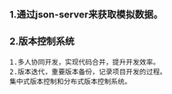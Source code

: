### 1.通过json-server来获取模拟数据。
### 2.版本控制系统
    1.多人协同开发，实现代码合并，提升开发效率。
    2.版本迭代，重要版本备份，记录项目开发的过程。
    集中式版本控制和分布式版本控制系统。